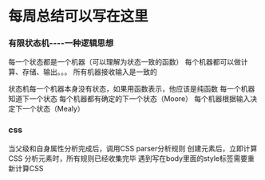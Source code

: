 # 每周总结可以写在这里



###  有限状态机----一种逻辑思想

每一个状态都是一个机器（可以理解为状态一致的函数）
每个机器都可以做计算、存储、输出。。。
所有机器接收输入是一致的

状态机每一个机器本身没有状态，如果用函数表示，他应该是纯函数
每一个机器知道下一个状态
每个机器都有确定的下一个状态（Moore）
每个机器根据输入决定下一个状态（Mealy）


### css

当父级和自身属性分析完成后，调用CSS parser分析规则
创建元素后，立即计算CSS
分析元素时，所有规则已经收集完毕
遇到写在body里面的style标签需要重新计算CSS
